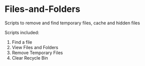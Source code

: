 # Files-and-Folders
Scripts to remove and find temporary files, cache and hidden files

Scripts included:
1. Find a file
2. View Files and Folders
3. Remove Temporary Files
4. Clear Recycle Bin
